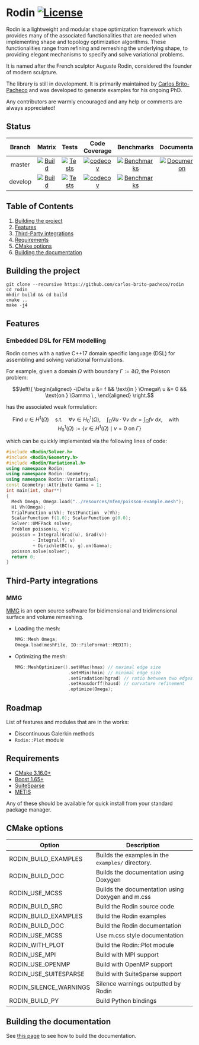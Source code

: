 # Rodin [![License](https://img.shields.io/badge/license-BSL--1.0-green)](https://github.com/cbritopacheco/rodin/blob/master/LICENSE)

Rodin is a lightweight and modular shape optimization framework which provides many of the associated functionalities that are needed when implementing shape and topology optimization algorithms. These functionalities range from refining and remeshing the underlying shape, to providing elegant mechanisms to specify and solve variational problems. 

It is named after the French sculptor Auguste Rodin, considered the founder of modern sculpture.

The library is still in development. It is primarily maintained by [Carlos Brito-Pacheco](https://edp-ljk.imag.fr/author/carlos-brito-pacheco/) and was developed to generate examples for his ongoing PhD.

Any contributors are warmly encouraged and any help or comments are always appreciated!

## Status

| Branch      |  Matrix  | Tests | Code Coverage | Benchmarks | Documentation |
|:-----------:|:--------:|:-----:|:-------------:|:----------:|:-------------:|
| master      | [![Build](https://github.com/cbritopacheco/rodin/actions/workflows/Build.yml/badge.svg?branch=master)](https://github.com/cbritopacheco/rodin/actions/workflows/Build.yml?query=branch%3Amaster) | [![Tests](https://github.com/cbritopacheco/rodin/actions/workflows/Tests.yml/badge.svg?branch=master)](https://github.com/cbritopacheco/rodin/actions/workflows/Tests.yml?query=branch%3Amaster) | [![codecov](https://codecov.io/gh/cbritopacheco/rodin/branch/master/graph/badge.svg?token=gwEZOnQje1)](https://app.codecov.io/gh/cbritopacheco/rodin/tree/master)  | [![Benchmarks](https://github.com/cbritopacheco/rodin/actions/workflows/Benchmarks.yml/badge.svg?branch=master)](https://cbritopacheco.github.io/rodin/benchmarks/refs/heads/master/) | [![Documentation](https://github.com/cbritopacheco/rodin/actions/workflows/Documentation.yml/badge.svg)](https://cbritopacheco.github.io/rodin/) |
| develop     | [![Build](https://github.com/cbritopacheco/rodin/actions/workflows/Build.yml/badge.svg?branch=develop)](https://github.com/cbritopacheco/rodin/actions/workflows/Build.yml?query=branch%3Adevelop) | [![Tests](https://github.com/cbritopacheco/rodin/actions/workflows/Tests.yml/badge.svg?branch=develop)](https://github.com/cbritopacheco/rodin/actions/workflows/Tests.yml?query=branch%3Adevelop) | [![codecov](https://codecov.io/gh/cbritopacheco/rodin/branch/develop/graph/badge.svg?token=gwEZOnQje1)](https://app.codecov.io/gh/cbritopacheco/rodin/tree/develop) | [![Benchmarks](https://github.com/cbritopacheco/rodin/actions/workflows/Benchmarks.yml/badge.svg?branch=develop)](https://cbritopacheco.github.io/rodin/benchmarks/refs/heads/develop/) | |

## Table of Contents

1. [Building the project](#building-the-project)
2. [Features](#features)
3. [Third-Party integrations](#third-party-integrations)
5. [Requirements](#requirements)
6. [CMake options](#cmake-options)
7. [Building the documentation](#building-the-documentation)


## Building the project

```
git clone --recursive https://github.com/carlos-brito-pacheco/rodin
cd rodin
mkdir build && cd build
cmake ..
make -j4
```

## Features

### Embedded DSL for FEM modelling

Rodin comes with a native C++17 domain specific language (DSL) for assembling
and solving variational formulations.

For example, given a domain $\Omega$ with boundary $\Gamma := \partial \Omega$, the Poisson problem:
```math
\left\{
\begin{aligned}
 -\Delta u &= f && \text{in } \Omega\\
 u &= 0 && \text{on } \Gamma \ ,
\end{aligned}
\right.
```
has the associated weak formulation:
```math
\text{Find} \ u \in H^1(\Omega) \quad \text{s.t.} \quad \forall v \in H^1_0(\Omega), \quad \int_\Omega \nabla u \cdot \nabla v \ dx = \int_\Omega f v \ dx, \quad \text{with } \quad H^1_0(\Omega) := \{ v \in H^1(\Omega) \mid v = 0 \text{ on } \Gamma \}
```

which can be quickly implemented via the following lines of code:

```c++
#include <Rodin/Solver.h>
#include <Rodin/Geometry.h>
#include <Rodin/Variational.h>
using namespace Rodin;
using namespace Rodin::Geometry;
using namespace Rodin::Variational;
const Geometry::Attribute Gamma = 1;
int main(int, char**)
{
  Mesh Omega; Omega.load("../resources/mfem/poisson-example.mesh");
  H1 Vh(Omega);
  TrialFunction u(Vh); TestFunction  v(Vh);
  ScalarFunction f(1.0); ScalarFunction g(0.0);
  Solver::UMFPack solver;
  Problem poisson(u, v);
  poisson = Integral(Grad(u), Grad(v))
          - Integral(f, v)
          + DirichletBC(u, g).on(Gamma);
  poisson.solve(solver);
  return 0;
}
```

## Third-Party integrations

### MMG

[MMG](https://github.com/MmgTools/mmg) is an open source software for bidimensional and tridimensional surface and volume remeshing.

- Loading the mesh:
  ```c++
  MMG::Mesh Omega;
  Omega.load(meshFile, IO::FileFormat::MEDIT);
  ```

- Optimizing the mesh:
  ```c++
  MMG::MeshOptimizer().setHMax(hmax) // maximal edge size
                      .setHMin(hmin) // minimal edge size
                      .setGradation(hgrad) // ratio between two edges
                      .setHausdorff(hausd) // curvature refinement
                      .optimize(Omega);
  ```

## Roadmap

List of features and modules that are in the works:
  - Discontinuous Galerkin methods
  - `Rodin::Plot` module

## Requirements

- [CMake 3.16.0+](https://cmake.org/)
- [Boost 1.65+](https://www.boost.org/)
- [SuiteSparse](https://people.engr.tamu.edu/davis/suitesparse.html)
- [METIS](https://github.com/KarypisLab/METIS)

Any of these should be available for quick install from your standard package
manager.

## CMake options

| Option                 | Description                                       |
|------------------------|---------------------------------------------------|
| RODIN_BUILD_EXAMPLES   | Builds the examples in the `examples/` directory. |
| RODIN_BUILD_DOC        | Builds the documentation using Doxygen            |
| RODIN_USE_MCSS         | Builds the documentation using Doxygen and m.css  |
| RODIN_BUILD_SRC        | Build the Rodin source code                       |
| RODIN_BUILD_EXAMPLES   | Build the Rodin examples                          |
| RODIN_BUILD_DOC        | Build the Rodin documentation                     |
| RODIN_USE_MCSS         | Use m.css style documentation                     |
| RODIN_WITH_PLOT        | Build the Rodin::Plot module                      |
| RODIN_USE_MPI          | Build with MPI support                            |
| RODIN_USE_OPENMP       | Build with OpenMP support                         |
| RODIN_USE_SUITESPARSE  | Build with SuiteSparse support                    |
| RODIN_SILENCE_WARNINGS | Silence warnings outputted by Rodin               |
| RODIN_BUILD_PY         | Build Python bindings                             |

## Building the documentation

See [this page](doc/README.md) to see how to build the documentation.
